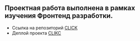 ## Проектная работа выполнена в рамках изучения Фронтенд разработки.
- Ссылка на репозиторий [CLICK](https://github.com/ppincore/zakrivayuschiy-teg-f.git)
- Деплой проекта [CLIKC](https://ppincore.github.io/zakrivayuschiy-teg-f/)

